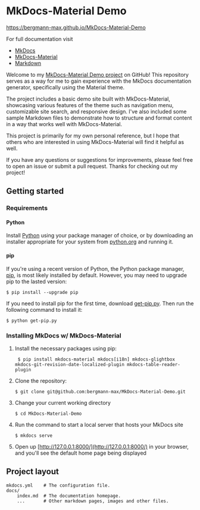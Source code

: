 # MkDocs-Material Demo
https://bergmann-max.github.io/MkDocs-Material-Demo

For full documentation visit
  * [MkDocs](https://www.mkdocs.org)
  * [MkDocs-Material](https://squidfunk.github.io/mkdocs-material/)
  * [Markdown](https://daringfireball.net/projects/markdown)

Welcome to my [MkDocs-Material Demo project](https://bergmann-max.github.io/MkDocs-Material-Demo/) on GitHub! This repository serves as a way for me to gain experience with the MkDocs documentation generator, specifically using the Material theme.

The project includes a basic demo site built with MkDocs-Material, showcasing various features of the theme such as navigation menu, customizable site search, and responsive design. I've also included some sample Markdown files to demonstrate how to structure and format content in a way that works well with MkDocs-Material.

This project is primarily for my own personal reference, but I hope that others who are interested in using MkDocs-Material will find it helpful as well.

If you have any questions or suggestions for improvements, please feel free to open an issue or submit a pull request. Thanks for checking out my project!

## Getting started

### Requirements

#### Python

Install [Python](https://www.python.org/) using your package manager of choice, or by downloading an installer appropriate for your system from [python.org](https://www.python.org/downloads/) and running it.

#### pip

If you're using a recent version of Python, the Python package manager, [pip](https://pip.pypa.io/en/stable/installing/), is most likely installed by default. However, you may need to upgrade pip to the lasted version:

    $ pip install --upgrade pip

If you need to install pip for the first time, download [get-pip.py](https://bootstrap.pypa.io/get-pip.py). Then run the following command to install it:

    $ python get-pip.py

### Installing MkDocs w/ MkDocs-Material

1. Install the necessary packages using pip:

        $ pip install mkdocs-material mkdocs[i18n] mkdocs-glightbox mkdocs-git-revision-date-localized-plugin mkdocs-table-reader-plugin

1.  Clone the repository:

        $ git clone git@github.com:bergmann-max/MkDocs-Material-Demo.git

1.  Change your current working directory

        $ cd MkDocs-Material-Demo

1.  Run the command to start a local server that hosts your MkDocs site

        $ mkdocs serve

1. Open up [http://127.0.0.1:8000/](http://127.0.0.1:8000/) in your browser, and you'll see the default home page being displayed        

## Project layout

    mkdocs.yml    # The configuration file.
    docs/
        index.md  # The documentation homepage.
        ...       # Other markdown pages, images and other files.    
  

